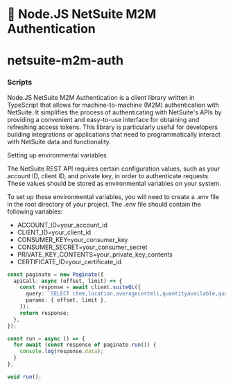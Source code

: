 # 🧰 Node.JS NetSuite  M2M Authentication
# netsuite-m2m-auth
### Scripts

Node.JS NetSuite M2M Authentication is a client library written in TypeScript that allows for machine-to-machine (M2M) authentication with NetSuite. It simplifies the process of authenticating with NetSuite's APIs by providing a convenient and easy-to-use interface for obtaining and refreshing access tokens. This library is particularly useful for developers building integrations or applications that need to programmatically interact with NetSuite data and functionality.

Setting up environmental variables

The NetSuite REST API requires certain configuration values, such as your account ID, client ID, and private key, in order to authenticate requests. These values should be stored as environmental variables on your system.

To set up these environmental variables, you will need to create a .env file in     the root directory of your project. The .env file should contain the following variables:

 - ACCOUNT_ID=your_account_id
 - CLIENT_ID=your_client_id
 -  CONSUMER_KEY=your_consumer_key
 - CONSUMER_SECRET=your_consumer_secret
 - PRIVATE_KEY_CONTENTS=your_private_key_contents
 - CERTIFICATE_ID=your_certificate_id

```typescript
const paginate = new Paginate({
  apiCall: async (offset, limit) => {
    const response = await client.suiteQL({
      query: `SELECT item,location,averagecostmli,quantityavailable,quantitybackordered,quantitycommitted,quantityonhand,quantityonorder FROM inventoryitemlocations WHERE quantityavailable>0`,
      params: { offset, limit },
    });
    return response;
  },
});

const run = async () => {
  for await (const response of paginate.run()) {
    console.log(response.data);
  }
};

void run();
```
